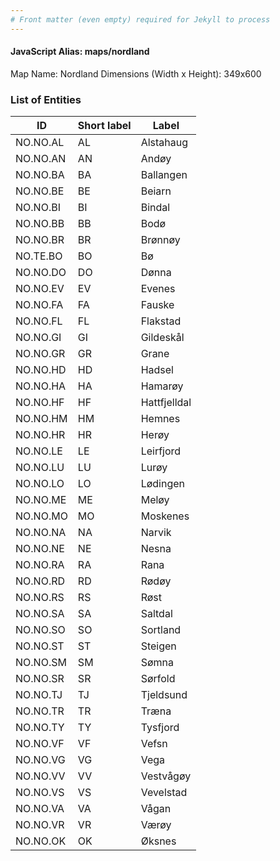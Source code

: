 ```yaml
---
# Front matter (even empty) required for Jekyll to process
---
```


#### JavaScript Alias: maps/nordland

Map Name: Nordland
Dimensions (Width x Height): 349x600





### List of Entities

ID | Short label | Label
---|---|---|
NO.NO.AL|AL|Alstahaug
NO.NO.AN|AN|Andøy
NO.NO.BA|BA|Ballangen
NO.NO.BE|BE|Beiarn
NO.NO.BI|BI|Bindal
NO.NO.BB|BB|Bodø
NO.NO.BR|BR|Brønnøy
NO.TE.BO|BO|Bø
NO.NO.DO|DO|Dønna
NO.NO.EV|EV|Evenes
NO.NO.FA|FA|Fauske
NO.NO.FL|FL|Flakstad
NO.NO.GI|GI|Gildeskål
NO.NO.GR|GR|Grane
NO.NO.HD|HD|Hadsel
NO.NO.HA|HA|Hamarøy
NO.NO.HF|HF|Hattfjelldal
NO.NO.HM|HM|Hemnes
NO.NO.HR|HR|Herøy
NO.NO.LE|LE|Leirfjord
NO.NO.LU|LU|Lurøy
NO.NO.LO|LO|Lødingen
NO.NO.ME|ME|Meløy
NO.NO.MO|MO|Moskenes
NO.NO.NA|NA|Narvik
NO.NO.NE|NE|Nesna
NO.NO.RA|RA|Rana
NO.NO.RD|RD|Rødøy
NO.NO.RS|RS|Røst
NO.NO.SA|SA|Saltdal
NO.NO.SO|SO|Sortland
NO.NO.ST|ST|Steigen
NO.NO.SM|SM|Sømna
NO.NO.SR|SR|Sørfold
NO.NO.TJ|TJ|Tjeldsund
NO.NO.TR|TR|Træna
NO.NO.TY|TY|Tysfjord
NO.NO.VF|VF|Vefsn
NO.NO.VG|VG|Vega
NO.NO.VV|VV|Vestvågøy
NO.NO.VS|VS|Vevelstad
NO.NO.VA|VA|Vågan
NO.NO.VR|VR|Værøy
NO.NO.OK|OK|Øksnes

